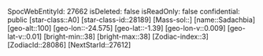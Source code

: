 ﻿---
location: [-1.39,-24.575,100]
type: Station
tags:
- astro/Star

---
SpocWebEntityId: 27662
isDeleted: false
isReadOnly: false
confidential: public
[star-class::A0]
[star-class-id::28189]
[Mass-sol::]
[name::Sadachbia]
[geo-alt::100]
[geo-lon::-24.575]
[geo-lat::-1.39]
[geo-lon-v::0.009]
[geo-lat-v::0.01]
[bright-min::38]
[bright-max::38]
[Zodiac-index::3]
[ZodiacId::28086]
[NextStarId::27612]

